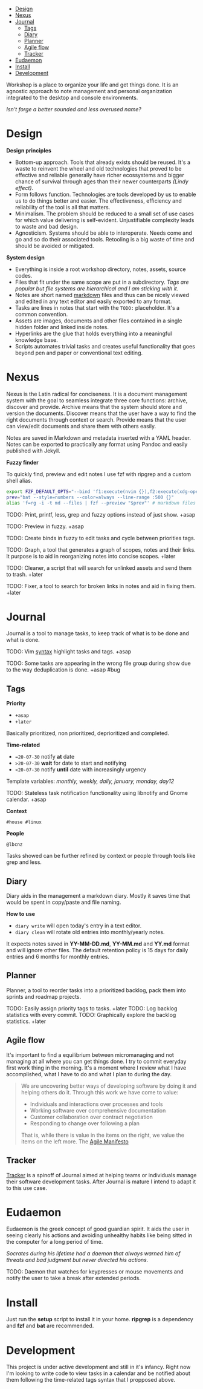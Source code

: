 <!-- TOC GitLab -->

- [Design](#design)
- [Nexus](#nexus)
- [Journal](#journal)
	- [Tags](#tags)
	- [Diary](#diary)
	- [Planner](#planner)
	- [Agile flow](#agile-flow)
	- [Tracker](#tracker)
- [Eudaemon](#eudaemon)
- [Install](#install)
- [Development](#development)

<!-- /TOC -->

Workshop is a place to organize your life and get things done. It is an agnostic approach to note management and personal organization integrated to the desktop and console environments.

*Isn't forge a better sounded and less overused name?*

# Design
**Design principles**

- Bottom-up approach. Tools that already exists should be reused. It's a waste to reinvent the wheel and old technologies that proved to be effective and reliable generally have richer ecossystems and bigger chance of survival through ages than their newer counterparts *(Lindy effect)*.
- Form follows function. Technologies are tools developed by us to enable us to do things better and easier. The effectiveness, efficiency and reliability of the tool is all that matters.
- Minimalism. The problem should be reduced to a small set of use cases for which value delivering is self-evident. Unjustifiable complexity leads to waste and bad design.
- Agnosticism. Systems should be able to interoperate. Needs come and go and so do their associated tools. Retooling is a big waste of time and should be avoided or mitigated.

**System design**

- Everything is inside a root workshop directory, notes, assets, source codes.
- Files that fit under the same scope are put in a subdirectory. *Tags are popular but file systems are hierarchical and I am sticking with it.*
- Notes are short named [markdown](markdown.md) files and thus can be nicely viewed and edited in any text editor and easily exported to any format.
- Tasks are lines in notes that start with the `TODO:` placeholder. It's a common convention. 
- Assets are images, documents and other files contained in a single hidden folder and linked inside notes.
- Hyperlinks are the glue that holds everything into a meaningful knowledge base.
- Scripts automates trivial tasks and creates useful functionality that goes beyond pen and paper or conventional text editing.

# Nexus
Nexus is the Latin radical for conciseness. It is a document management system with the goal to seamless integrate three core functions: archive, discover and provide. Archive means that the system should store and version the documents. Discover means that the user have a way to find the right documents through context or search. Provide means that the user can view/edit documents and share them with others easily.

Notes are saved in Markdown and metadata inserted with a YAML header. Notes can be exported to practically any format using Pandoc and easily published with Jekyll.

**Fuzzy finder**

To quickly find, preview and edit notes I use fzf with ripgrep and a custom shell alias.

```sh
export FZF_DEFAULT_OPTS="--bind 'f1:execute(nvim {}),f2:execute(xdg-open {}),f3:execute(nautilus {}),f4:execute(ranger {}),f5:execute(echo {} | xclip)' --color=dark --color=fg:-1,bg:-1,hl:#9173eb,fg+:#ffffff,bg+:#2d3444,hl+:#7047eb --color=info:#98c379,prompt:#61afef,pointer:#be5046,marker:#e5c07b,spinner:#61afef,header:#61afef"
prev="bat --style=numbers --color=always --line-range :500 {}"
alias 'f=rg -i -t md --files | fzf --preview "$prev"' # markdown files only
```

TODO: Print, printf, less, grep and fuzzy options instead of just show. +asap

TODO: Preview in fuzzy. +asap

TODO: Create binds in fuzzy to edit tasks and cycle between priorities tags.

TODO: Graph, a tool that generates a graph of scopes, notes and their links. It purpose is to aid in reorganizing notes into concise scopes. +later

TODO: Cleaner, a script that will search for unlinked assets and send them to trash. +later

TODO: Fixer, a tool to search for broken links in notes and aid in fixing them. +later

# Journal
Journal is a tool to manage tasks, to keep track of what is to be done and what is done.

TODO: Vim [syntax](http://vimdoc.sourceforge.net/htmldoc/options.html#'syntax') highlight tasks and tags. +asap

TODO: Some tasks are appearing in the wrong file group during show due to the way deduplication is done. +asap #bug

## Tags
**Priority**
- `+asap`
- `+later`

Basically prioritized, non prioritized, deprioritized and completed.

**Time-related**
- `=20-07-30` notify **at** date
- `>20-07-30` **wait** for date to start and notifying
- `<20-07-30` notify **until** date with increasingly urgency

Template variables: *monthly, weekly, daily, january, monday, day12* 

TODO: Stateless task notification functionality using libnotify and Gnome calendar. +asap

**Context**

`#house #linux`

**People**

`@lbcnz`

Tasks showed can be further refined by context or people through tools like grep and less. 



## Diary
Diary aids in the management a markdown diary.  Mostly it saves time that would be spent in copy/paste and file naming.

**How to use**
- `diary write` will open today's entry in a text editor.
- `diary clean` will rotate old entries into monthly/yearly notes.

It expects notes saved in **YY-MM-DD.md**, **YY-MM.md** and **YY.md** format and will ignore other files. The default retention policy is 15 days for daily entries and 6 months for monthly entries.

## Planner
Planner, a tool to reorder tasks into a prioritized backlog, pack them into sprints and roadmap projects.

TODO: Easily assign priority tags to tasks. +later
TODO: Log backlog statistics with every commit.
TODO: Graphically explore the backlog statistics. +later

## Agile flow
It's important to find a equilibrium between micromanaging and not managing at all where you can get things done. I try to commit everyday first work thing in the morning. It's a moment where I review what I have accomplished, what I have to do and what I plan to during the day. 

>We are uncovering better ways of developing software by doing it and helping others do it. Through this work we have come to value:
>
>- Individuals and interactions over processes and tools
>- Working software over comprehensive documentation
>- Customer collaboration over contract negotiation
>- Responding to change over following a plan
>
>That is, while there is value in the items on the right, we value the items on the left more.
The [Agile Manifesto](https://agilemanifesto.org)

## Tracker
[Tracker](tracker.md) is a spinoff of Journal aimed at helping teams or individuals manage their software development tasks. After Journal is mature I intend to adapt it to this use case.

# Eudaemon
Eudaemon is the greek concept of good guardian spirit. It aids the user in seeing clearly his actions and avoiding unhealthy habits like being sitted in the computer for a long period of time.

*Socrates during his lifetime had a daemon that always warned him of threats and bad judgment but never directed his actions.* 

TODO: Daemon that watches for keypresses or mouse movements and notify the user to take a break after extended periods.

# Install
Just run the **setup** script to install it in your home. **ripgrep** is a dependency and **fzf** and **bat** are recommended.

# Development
This project is under active development and still in it's infancy. Right now I'm looking to write code to view tasks in a calendar and be notified about them following the time-related tags syntax that I propposed above. 

